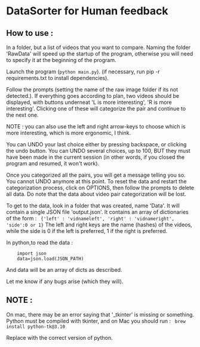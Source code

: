# DataSorter for Human feedback

## How to use :
In a folder, but a list of videos that you want to compare. Naming the folder 'RawData' will speed up the startup of the program, otherwise you will need to specify it at the beginning of the program.

Launch the program (`python main.py`). (if necessary, run pip -r requirements.txt to install dependencies).

Follow the prompts (setting the name of the raw image folder if its not detected.). If everything goes according to plan, two videos should be displayed, with buttons underneat 'L is more interesting', 'R is more interesting'. Clicking one of these will categorize the pair and continue to the next one. 

NOTE : you can also use the left and right arrow-keys to choose which is more interesting, which is more ergonomic, I think.

You can UNDO your last choice either by pressing backspace, or clicking the undo button. You can UNDO several choices, up to 100, BUT they must have been made in the current session (in other words, if you closed the program and resumed, it won't work).

Once you categorized all the pairs, you will get a message telling you so. You cannot UNDO anymore at this point. To reset the data and restart the categorization process, click on OPTIONS, then follow the prompts to delete all data. Do note that the data about video pair categorization will be lost.


To get to the data, look in a folder that was created, name 'Data'. It will contain a single JSON file 'output.json'. It contains an array of dictionaries of the form :
` {'left' : 'vidnameleft', 'right' : 'vidnameright', 'side':0 or 1}`
The left and right keys are the name (hashes) of the videos, while the side is 0 if the left is preferred, 1 if the right is preferred.

In python,to read the data :
``` 
    import json
    data=json.load(JSON_PATH)
```
And data will be an array of dicts as described.

Let me know if any bugs arise (which they will).

## NOTE :
On mac, there may be an error saying that '_tkinter' is missing or something. Python must be compiled with tkinter, and on Mac you should run :
` brew install python-tk@3.10`

Replace with the correct version of python.